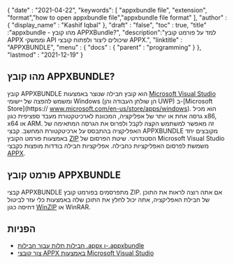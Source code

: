 {
  "date" : "2021-04-22",
  "keywords": [ "appxbundle file", "extension", "format","how to open appxbundle file","appxbundle file format" ],
  "author" : {
    "display_name" : "Kashif Iqbal"
},
  "draft" : "false",
  "toc" : true,
  "title" :"appxbundle - מהו קובץ APPXBundle?",
  "description":"למד על פורמט קובץ APPX וממשקי API שיכולים ליצור ולפתוח קובצי APPX.",
  "linktitle" : "APPXBUNDLE",
  "menu" : {
    "docs" : {
      "parent" : "programming"
}
},
  "lastmod" : "2021-12-19"
}

## מהו קובץ APPXBUNDLE?

קובץ APPXBUNDLE הוא קובץ חבילה שנוצר באמצעות [Microsoft Visual Studio](https://visualstudio.microsoft.com/) ומשמש להפצה של יישומי Windows (הן שולחן העבודה והן UWP) ב-[Microsoft Store](https:// www.microsoft.com/en-us/store/apps/windows). הוא מכיל גרסה אחת או יותר של אפליקציה, המכוונת לארכיטקטורת מעבד ספציפית כגון x86, x64 או ARM. זה מאפשר למשתמש הקצה לקבל ולפרוס את הגרסה המתאימה של האפליקציה בהתבסס על ארכיטקטורת המחשב. קבצי APPXBUNDLE מקובצים יחד באמצעות פורמט הקובץ [ZIP](/he/compression/zip/) הסטנדרטי. שיטת הפרסום של Microsoft Visual Studio משמשת לפרסום האפליקציות כחבילה. אפליקציות חבילה בודדות מופצות כקבצי [APPX](/he/programming/appx/).

## פורמט קובץ APPXBUNDLE

קבצי APPXBUNDLE מתפרסמים בפורמט קובץ ZIP. אם אתה רוצה לראות את התוכן של חבילת האפליקציה, אתה יכול לחלץ את התוכן שלה באמצעות כלי עזר לביטול דחיסה כגון [WinZIP](https://www.winzip.com/en/) או WinRAR.

## הפניות

* [חבילות תלות עבור חבילות .appx ו-.appxbundle](https://www.ibm.com/docs/en/maas360?topic=catalog-dependency-packages-appx-appxbundle-packages)
* [צור קובצי APPX באמצעות Microsoft Visual Studio](https://learn.microsoft.com/en-us/windows/msix/desktop/vs-package-overview)


